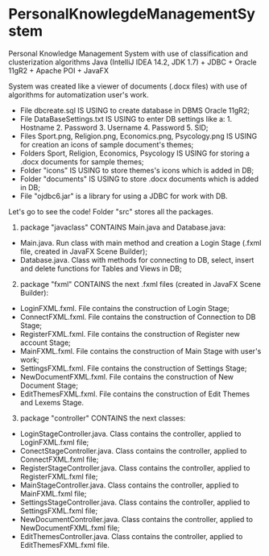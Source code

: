# PersonalKnowlegdeManagementSystem
Personal Knowledge Management System with use of classification and clusterization algorithms
Java (IntelliJ IDEA 14.2, JDK 1.7) + JDBC + Oracle 11gR2 + Apache POI + JavaFX

System was created like a viewer of documents (.docx files) with use of algorithms for automatization user's work.
- File dbcreate.sql IS USING to create database in DBMS Oracle 11gR2;
- File DataBaseSettings.txt IS USING to enter DB settings like a: 1. Hostname 2. Password 3. Username 4. Password 5. SID;
- Files Sport.png, Religion.png, Economics.png, Psycology.png IS USING for creation an icons of sample document's themes;
- Folders Sport, Religion, Economics, Psycology IS USING for storing a .docx documents for sample themes;
- Folder "icons" IS USING to store themes's icons which is added in DB;
- Folder "documents" IS USING to store .docx documents which is added in DB;
- File "ojdbc6.jar" is a library for using a JDBC for work with DB.

Let's go to see the code! Folder "src" stores all the packages.
1) package "javaclass" CONTAINS Main.java and Database.java:
- Main.java. Run class with main method and creation a Login Stage (.fxml file, created in JavaFX Scene Builder);
- Database.java. Class with methods for connecting to DB, select, insert and delete functions for Tables and Views in DB;
2) package "fxml" CONTAINS the next .fxml files (created in JavaFX Scene Builder):
- LoginFXML.fxml. File contains the construction of Login Stage;
- ConnectFXML.fxml. File contains the construction of Connection to DB Stage;
- RegisterFXML.fxml. File contains the construction of Register new account Stage;
- MainFXML.fxml. File contains the construction of Main Stage with user's work;
- SettingsFXML.fxml. File contains the construction of Settings Stage;
- NewDocumentFXML.fxml. File contains the construction of New Document Stage;
- EditThemesFXML.fxml. File contains the construction of Edit Themes and Lexems Stage.
3) package "controller" CONTAINS the next classes:
- LoginStageController.java. Class contains the controller, applied to LoginFXML.fxml file;
- ConectStageController.java. Class contains the controller, applied to ConnectFXML.fxml file;
- RegisterStageController.java. Class contains the controller, applied to RegisterFXML.fxml file;
- MainStageController.java. Class contains the controller, applied to MainFXML.fxml file;
- SettingsStageController.java. Class contains the controller, applied to SettingsFXML.fxml file;
- NewDocumentController.java. Class contains the controller, applied to NewDocumentFXML.fxml file;
- EditThemesController.java. Class contains the controller, applied to EditThemesFXML.fxml file.
